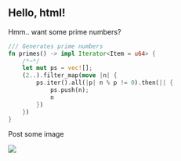 ## Hello, html!

Hmm.. want some prime numbers?

```rust
/// Generates prime numbers
fn primes() -> impl Iterator<Item = u64> {
    /*~*/
    let mut ps = vec![];
    (2..).filter_map(move |n| {
        ps.iter().all(|p| n % p != 0).then(|| {
            ps.push(n);
            n
        })
    })
}
```

Post some image

![](post.jpg)
